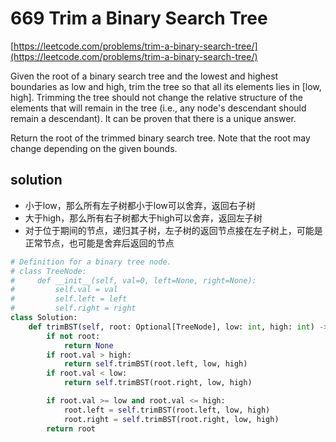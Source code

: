 # 669 Trim a Binary Search Tree
[https://leetcode.com/problems/trim-a-binary-search-tree/](https://leetcode.com/problems/trim-a-binary-search-tree/)

Given the root of a binary search tree and the lowest and highest boundaries as low and high, trim the tree so that all its elements lies in [low, high]. Trimming the tree should not change the relative structure of the elements that will remain in the tree (i.e., any node's descendant should remain a descendant). It can be proven that there is a unique answer.

Return the root of the trimmed binary search tree. Note that the root may change depending on the given bounds.

## solution
- 小于low，那么所有左子树都小于low可以舍弃，返回右子树
- 大于high，那么所有右子树都大于high可以舍弃，返回左子树
- 对于位于期间的节点，递归其子树，左子树的返回节点接在左子树上，可能是正常节点，也可能是舍弃后返回的节点

```python
# Definition for a binary tree node.
# class TreeNode:
#     def __init__(self, val=0, left=None, right=None):
#         self.val = val
#         self.left = left
#         self.right = right
class Solution:
    def trimBST(self, root: Optional[TreeNode], low: int, high: int) -> Optional[TreeNode]:
        if not root:
            return None
        if root.val > high:
            return self.trimBST(root.left, low, high)     
        if root.val < low:
            return self.trimBST(root.right, low, high)

        if root.val >= low and root.val <= high:
            root.left = self.trimBST(root.left, low, high)
            root.right = self.trimBST(root.right, low, high)
        return root
```
